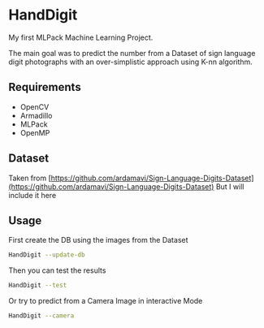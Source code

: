 # HandDigit
My first MLPack Machine Learning Project.

The main goal was to predict the number from a Dataset of sign language digit photographs with an over-simplistic approach using K-nn algorithm.

## Requirements
* OpenCV
* Armadillo
* MLPack
* OpenMP

## Dataset
Taken from [https://github.com/ardamavi/Sign-Language-Digits-Dataset](https://github.com/ardamavi/Sign-Language-Digits-Dataset)
But I will include it here

## Usage
First create the DB using the images from the Dataset
```bash
HandDigit --update-db
```
Then you can test the results
```bash
HandDigit --test
```
Or try to predict from a Camera Image in interactive Mode
```bash
HandDigit --camera
```
